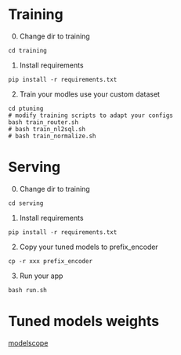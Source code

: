 # Training
0. Change dir to training
```
cd training
```

1. Install requirements
```
pip install -r requirements.txt
```

2. Train your modles use your custom dataset
```
cd ptuning
# modify training scripts to adapt your configs
bash train_router.sh
# bash train_nl2sql.sh
# bash train_normalize.sh
```

# Serving
0. Change dir to training
```
cd serving
```

1. Install requirements
```
pip install -r requirements.txt
```

2. Copy your tuned models to prefix_encoder
```
cp -r xxx prefix_encoder
```

3. Run your app
```
bash run.sh
```

# Tuned models weights
[modelscope](https://modelscope.cn/models/getmarried_buyahouse_beingleeks4ever/SMP2023_gbb4/files)